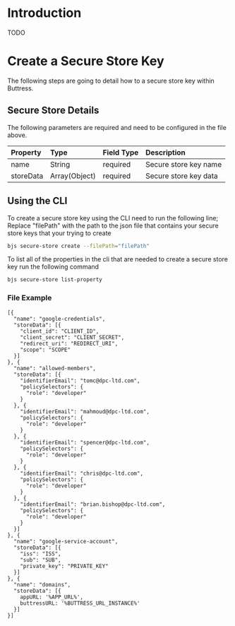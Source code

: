 # Introduction
TODO

# Create a Secure Store Key
The following steps are going to detail how to a secure store key within Buttress.

## Secure Store Details
The following parameters are required and need to be configured in the file above.

| Property | Type | Field Type | Description
| :- | :- | :- | :-
| name | String | required | Secure store key name
| storeData | Array(Object) | required | Secure store key data

## Using the CLI
To create a secure store key using the CLI need to run the following line; Replace "filePath" with the path to the json file that contains your secure store keys that your trying to create
```bash
bjs secure-store create --filePath="filePath"
```

To list all of the properties in the cli that are needed to create a secure store key run the following command
```bash
bjs secure-store list-property
```

### File Example
```
[{
  "name": "google-credentials",
  "storeData": [{
    "client_id": "CLIENT_ID",
    "client_secret": "CLIENT_SECRET",
    "redirect_uri": "REDIRECT_URI",
    "scope": "SCOPE"
  }]
}, {
  "name": "allowed-members",
  "storeData": [{
    "identifierEmail": "tomc@dpc-ltd.com",
    "policySelectors": {
      "role": "developer"
    }
  }, {
    "identifierEmail": "mahmoud@dpc-ltd.com",
    "policySelectors": {
      "role": "developer"
    }
  }, {
    "identifierEmail": "spencer@dpc-ltd.com",
    "policySelectors": {
      "role": "developer"
    }
  }, {
    "identifierEmail": "chris@dpc-ltd.com",
    "policySelectors": {
      "role": "developer"
    }
  }, {
    "identifierEmail": "brian.bishop@dpc-ltd.com",
    "policySelectors": {
      "role": "developer"
    }
  }]
}, {
  "name": "google-service-account",
  "storeData": [{
    "iss": "ISS",
    "sub": "SUB",
    "private_key": "PRIVATE_KEY"
  }]
}, {
  "name": "domains",
  "storeData": [{
    appURL: '%APP_URL%',
    buttressURL: '%BUTTRESS_URL_INSTANCE%'
  }]
}]
```